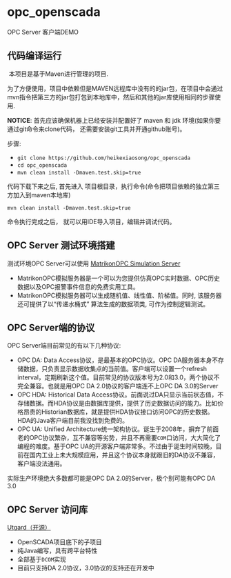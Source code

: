 # opc_openscada

OPC Server 客户端DEMO



## 代码编译运行

​	本项目是基于Maven进行管理的项目.

​	为了方便使用，项目中依赖但是MAVEN远程库中没有的的jar包，在项目中会通过mvn指令把第三方的jar包打包到本地库中，然后和其他的jar库使用相同的步骤使用.

**NOTICE**: 首先应该确保机器上已经安装并配置好了 maven 和 jdk 环境(如果你要通过git命令来clone代码， 还需要安装git工具并开通github账号)。

步骤:

- `git clone https://github.com/heikexiaosong/opc_openscada`
- `cd opc_openscada`
- `mvn clean install -Dmaven.test.skip=true`



代码下载下来之后, 首先进入 项目根目录，执行命令(命令把项目依赖的独立第三方加入到maven本地库)

```shell
mvn clean install -Dmaven.test.skip=true
```

命令执行完成之后， 就可以用IDE导入项目，编辑并调试代码。




## OPC Server 测试环境搭建
测试环境OPC Server可以使用 [MatrikonOPC Simulation Server](https://www.matrikonopc.cn/products/opc-drivers/opc-simulation-server.aspx)
- MatrikonOPC模拟服务器是一个可以为您提供仿真OPC实时数据、OPC历史数据以及OPC报警事件信息的免费实用工具。
- MatrikonOPC模拟服务器可以生成随机值、线性值、阶梯值。同时, 该服务器还可提供了以“传递水桶式” 算法生成的数据项类, 可作为控制逻辑测试。





## OPC Server端的协议

OPC Server端目前常见的有以下几种协议:

- OPC DA: Data Access协议，是最基本的OPC协议。OPC DA服务器本身不存储数据，只负责显示数据收集点的当前值。客户端可以设置一个refresh interval，定期刷新这个值。目前常见的协议版本号为2.0和3.0，两个协议不完全兼容。也就是用OPC DA 2.0协议的客户端连不上OPC DA 3.0的Server
- OPC HDA: Historical Data Access协议。前面说过DA只显示当前状态值，不存储数据。而HDA协议是由数据库提供，提供了历史数据访问的能力。比如价格昂贵的Historian数据库，就是提供HDA协议接口访问OPC的历史数据。HDA的Java客户端目前我没找到免费的。
- OPC UA: Unified Architecture统一架构协议。诞生于2008年，摒弃了前面老的OPC协议繁杂，互不兼容等劣势，并且不再需要`COM`口访问，大大简化了编程的难度。基于OPC UA的开源客户端非常多。不过由于诞生时间较晚，目前在国内工业上未大规模应用，并且这个协议本身就跟旧的DA协议不兼容，客户端没法通用。

实际生产环境绝大多数都可能是OPC DA 2.0的Server，极个别可能有OPC DA 3.0



## OPC Server 访问库

[Utgard（开源）](http://openscada.org/projects/utgard/)

- OpenSCADA项目底下的子项目
- 纯Java编写，具有跨平台特性
- 全部基于`DCOM`实现
- 目前只支持DA 2.0协议，3.0协议的支持还在开发中